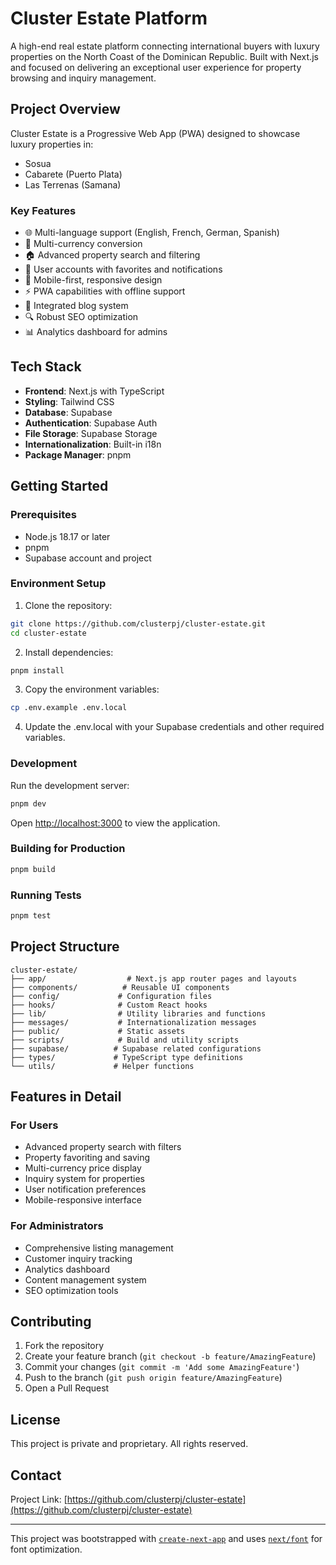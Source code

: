 # Cluster Estate Platform

A high-end real estate platform connecting international buyers with luxury properties on the North Coast of the Dominican Republic. Built with Next.js and focused on delivering an exceptional user experience for property browsing and inquiry management.

## Project Overview

Cluster Estate is a Progressive Web App (PWA) designed to showcase luxury properties in:
- Sosua
- Cabarete (Puerto Plata)
- Las Terrenas (Samana)

### Key Features

- 🌐 Multi-language support (English, French, German, Spanish)
- 💱 Multi-currency conversion
- 🏠 Advanced property search and filtering
- 👤 User accounts with favorites and notifications
- 📱 Mobile-first, responsive design
- ⚡ PWA capabilities with offline support
- 📝 Integrated blog system
- 🔍 Robust SEO optimization
- 📊 Analytics dashboard for admins

## Tech Stack

- **Frontend**: Next.js with TypeScript
- **Styling**: Tailwind CSS
- **Database**: Supabase
- **Authentication**: Supabase Auth
- **File Storage**: Supabase Storage
- **Internationalization**: Built-in i18n
- **Package Manager**: pnpm

## Getting Started

### Prerequisites

- Node.js 18.17 or later
- pnpm
- Supabase account and project

### Environment Setup

1. Clone the repository:
```bash
git clone https://github.com/clusterpj/cluster-estate.git
cd cluster-estate
```

2. Install dependencies:
```bash
pnpm install
```

3. Copy the environment variables:
```bash
cp .env.example .env.local
```

4. Update the .env.local with your Supabase credentials and other required variables.

### Development

Run the development server:

```bash
pnpm dev
```

Open [http://localhost:3000](http://localhost:3000) to view the application.

### Building for Production

```bash
pnpm build
```

### Running Tests

```bash
pnpm test
```

## Project Structure

```
cluster-estate/
├── app/                  # Next.js app router pages and layouts
├── components/          # Reusable UI components
├── config/             # Configuration files
├── hooks/              # Custom React hooks
├── lib/                # Utility libraries and functions
├── messages/           # Internationalization messages
├── public/             # Static assets
├── scripts/            # Build and utility scripts
├── supabase/          # Supabase related configurations
├── types/             # TypeScript type definitions
└── utils/             # Helper functions
```

## Features in Detail

### For Users
- Advanced property search with filters
- Property favoriting and saving
- Multi-currency price display
- Inquiry system for properties
- User notification preferences
- Mobile-responsive interface

### For Administrators
- Comprehensive listing management
- Customer inquiry tracking
- Analytics dashboard
- Content management system
- SEO optimization tools

## Contributing

1. Fork the repository
2. Create your feature branch (`git checkout -b feature/AmazingFeature`)
3. Commit your changes (`git commit -m 'Add some AmazingFeature'`)
4. Push to the branch (`git push origin feature/AmazingFeature`)
5. Open a Pull Request

## License

This project is private and proprietary. All rights reserved.

## Contact

Project Link: [https://github.com/clusterpj/cluster-estate](https://github.com/clusterpj/cluster-estate)

---

This project was bootstrapped with [`create-next-app`](https://nextjs.org/docs/app/api-reference/cli/create-next-app) and uses [`next/font`](https://nextjs.org/docs/app/building-your-application/optimizing/fonts) for font optimization.